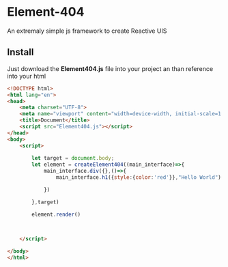 # Element-404
An extremaly simple js framework to create Reactive UIS

## Install 

Just download the **Element404.js** file into your project an than reference into your html

~~~html
<!DOCTYPE html>
<html lang="en">
<head>
    <meta charset="UTF-8">
    <meta name="viewport" content="width=device-width, initial-scale=1.0">
    <title>Document</title>
    <script src="Element404.js"></script>
</head>
<body>
    <script>
        
        let target = document.body;
        let element = createElement404((main_interface)=>{
            main_interface.div({},()=>{
                main_interface.h1({style:{color:'red'}},"Hello World")

            })

        },target)

        element.render()
           


    </script>

</body>
</html>
~~~

##